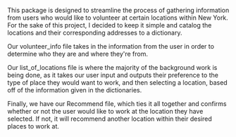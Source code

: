 This package is designed to streamline the process of gathering information from users who would like to volunteer at certain locations within New York. For the sake of this project, I decided to keep it simple and catalog the locations and their corresponding addresses to a dictionary. 

Our volunteer_info file takes in the information from the user in order to determine who they are and where they're from. 

Our list_of_locations file is where the majority of the background work is being done, as it takes our user input and outputs their preference to the type of place they would want to work, and then selecting a location, based off of the information given in the dictionaries. 

Finally, we have our Recommend file, which ties it all together and confirms whether or not the user would like to work at the location they have selected. If not, it will recommend another location within their desired places to work at.